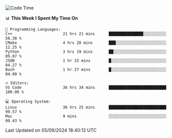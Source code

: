 
<!--START_SECTION:waka-->
![Code Time](http://img.shields.io/badge/Code%20Time-2%2C464%20hrs%2019%20mins-blue)

📊 **This Week I Spent My Time On** 

```text
💬 Programming Languages: 
C++                      21 hrs 21 mins      ███████████████░░░░░░░░░░   58.38 % 
CMake                    4 hrs 28 mins       ███░░░░░░░░░░░░░░░░░░░░░░   12.25 % 
Python                   3 hrs 19 mins       ██░░░░░░░░░░░░░░░░░░░░░░░   09.07 % 
JSON                     1 hr 33 mins        █░░░░░░░░░░░░░░░░░░░░░░░░   04.27 % 
Bash                     1 hr 27 mins        █░░░░░░░░░░░░░░░░░░░░░░░░   04.00 % 

🔥 Editors: 
VS Code                  36 hrs 34 mins      █████████████████████████   100.00 % 

💻 Operating System: 
Linux                    36 hrs 25 mins      █████████████████████████   99.57 % 
Mac                      9 mins              ░░░░░░░░░░░░░░░░░░░░░░░░░   00.43 % 
```


 Last Updated on 05/09/2024 18:40:12 UTC
<!--END_SECTION:waka-->

